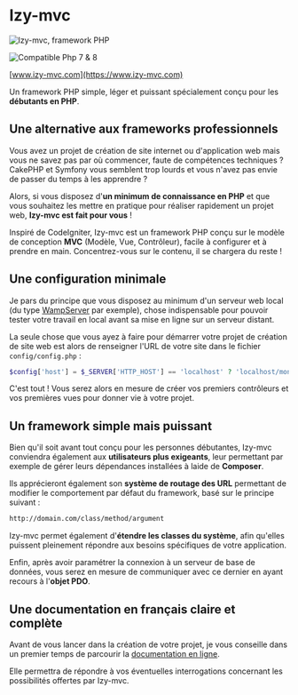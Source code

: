 # Izy-mvc

![Izy-mvc, framework PHP](https://izy-mv.com/assets/im/brand.svg)

![Compatible Php 7 & 8](https://img.shields.io/badge/Compatible%20Php-7%20&%208-blue)

[www.izy-mvc.com](https://www.izy-mvc.com)

Un framework PHP simple, léger et puissant spécialement conçu pour les **débutants en PHP**.

## Une alternative aux frameworks professionnels

Vous avez un projet de création de site internet ou d'application web mais vous ne savez pas par où commencer, faute de compétences techniques ? CakePHP et Symfony vous semblent trop lourds et vous n'avez pas envie de passer du temps à les apprendre ?

Alors, si vous disposez d'**un minimum de connaissance en PHP** et que vous souhaitez les mettre en pratique pour réaliser rapidement un projet web, **Izy-mvc est fait pour vous** !

Inspiré de CodeIgniter, Izy-mvc est un framework PHP conçu sur le modèle de conception **MVC** (Modèle, Vue, Contrôleur), facile à configurer et à prendre en main. Concentrez-vous sur le contenu, il se chargera du reste !

## Une configuration minimale

Je pars du principe que vous disposez au minimum d'un serveur web local (du type [WampServer](https://www.wampserver.com/) par exemple), chose indispensable pour pouvoir tester votre travail en local avant sa mise en ligne sur un serveur distant.

La seule chose que vous ayez à faire pour démarrer votre projet de création de site web est alors de renseigner l'URL de votre site dans le fichier `config/config.php` :

```php
$config['host'] = $_SERVER['HTTP_HOST'] == 'localhost' ? 'localhost/mon-site' : 'www.mon-site.com';
```
C'est tout ! Vous serez alors en mesure de créer vos premiers contrôleurs et vos premières vues pour donner vie à votre projet.

## Un framework simple mais puissant

Bien qu'il soit avant tout conçu pour les personnes débutantes, Izy-mvc conviendra également aux **utilisateurs plus exigeants**, leur permettant par exemple de gérer leurs dépendances installées à laide de **Composer**.

Ils apprécieront également son **système de routage des URL** permettant de modifier le comportement par défaut du framework, basé sur le principe suivant :

```html
http://domain.com/class/method/argument
```
Izy-mvc permet également d'**étendre les classes du système**, afin qu'elles puissent pleinement répondre aux besoins spécifiques de votre application.

Enfin, après avoir paramétrer la connexion à un serveur de base de données, vous serez en mesure de communiquer avec ce dernier en ayant recours à l'**objet PDO**.

## Une documentation en français claire et complète

Avant de vous lancer dans la création de votre projet, je vous conseille dans un premier temps de parcourir la [documentation en ligne](https://www.izy-mvc.com/userguide/introduction).

Elle permettra de répondre à vos éventuelles interrogations concernant les possibilités offertes par Izy-mvc.